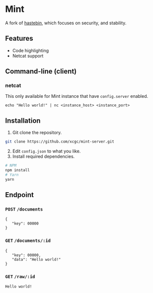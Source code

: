 # Mint
A fork of [hastebin](https://github.com/seejohnrun/haste-server), which focuses on security, and stability.

## Features
- Code highlighting
- Netcat support 

## Command-line (client)
### netcat
This only available for Mint instance that have `config.server` enabled.
```
echo "Hello world!" | nc <instance_host> <instance_port>
```

## Installation
1. Git clone the repository.
```bash
git clone https://github.com/xcgc/mint-server.git
```
2. Edit `config.json` to what you like.
3. Install required dependencies.
```bash
# NPM
npm install
# Yarn
yarn
```

## Endpoint
### `POST` `/documents`
```
{
   "key": 00000
}
```
### `GET` `/documents/:id`
```
{
   "key": 00000,
   "data": "Hello world!"
}
```
### `GET` `/raw/:id`
```
Hello world!
```

